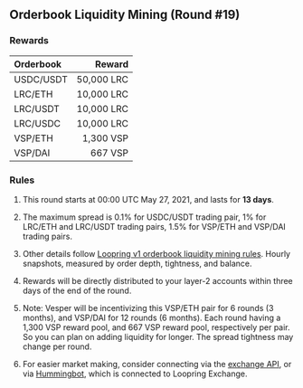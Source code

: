 ## Orderbook Liquidity Mining (Round #19)


### Rewards

| **Orderbook** | **Reward** |
| :--- | ---: |
| USDC/USDT | 50,000 LRC|
| LRC/ETH | 10,000 LRC|
| LRC/USDT | 10,000 LRC|
| LRC/USDC | 10,000 LRC|
| VSP/ETH | 1,300 VSP|
| VSP/DAI | 667 VSP|


### Rules

1) This round starts at 00:00 UTC May 27, 2021, and lasts for **13 days**.

2) The maximum spread is 0.1% for USDC/USDT trading pair, 1% for LRC/ETH and LRC/USDT trading pairs, 1.5% for VSP/ETH and VSP/DAI trading pairs.

3) Other details follow [Loopring v1 orderbook liquidity mining rules](https://medium.com/loopring-protocol/loopring-exchange-liquidity-mining-competition-748917b277e6). Hourly snapshots, measured by order depth, tightness, and balance.

4) Rewards will be directly distributed to your layer-2 accounts within three days of the end of the round.

5) Note: Vesper will be incentivizing this VSP/ETH pair for 6 rounds (3 months), and VSP/DAI for 12 rounds (6 months). Each round having a 1,300 VSP reward pool, and 667 VSP reward pool, respectively per pair. So you can plan on adding liquidity for longer. The spread tightness may change per round.

6) For easier market making, consider connecting via the [exchange API](https://docs3.loopring.io/en/), or via [Hummingbot](https://docs.hummingbot.io/exchange-connectors/loopring/), which is connected to Loopring Exchange.
